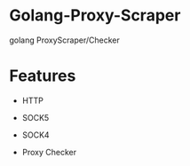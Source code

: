# Golang-Proxy-Scraper
golang ProxyScraper/Checker


# Features
- HTTP
- SOCK5
- SOCK4

- Proxy Checker
